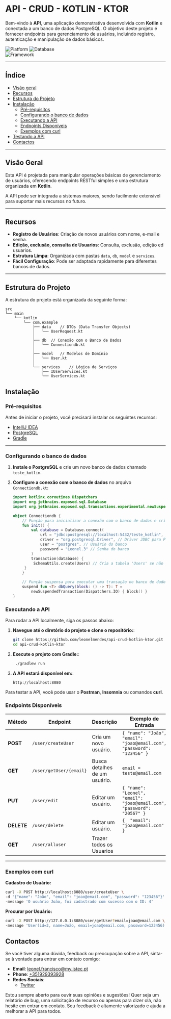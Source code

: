 # API - CRUD - KOTLIN - KTOR

Bem-vindo à **API**, uma aplicação demonstrativa desenvolvida com **Kotlin** e conectada a um banco de dados PostgreSQL. O objetivo deste projeto é fornecer endpoints para gerenciamento de usuários, incluindo registro, autenticação e manipulação de dados básicos.

![Platform](https://img.shields.io/badge/platform-Kotlin-blue.svg)
![Database](https://img.shields.io/badge/database-PostgreSQL-blue.svg)  
![Framework](https://img.shields.io/badge/framework-Ktor-blue.svg)  

---

## **Índice**

- [Visão geral](#visão-geral)
- [Recursos](#recursos)
- [Estrutura do Projeto](#estrutura-do-projeto)
- [Instalação](#instalação)
  - [Pré-requisitos](#pré-requisitos)
  - [Configurando o banco de dados](#configurando-o-banco-de-dados)
  - [Executando a API](#executando-a-api)
  - [Endpoints Disponíveis](#endpoints-disponíveis)
  - [Exemplos com curl](#exemplos-com-curl)
- [Testando a API](#testing-the-api)
- [Contactos](#contactos)

---

## **Visão Geral**

Esta API é projetada para manipular operações básicas de gerenciamento de usuários, oferecendo endpoints RESTful simples e uma estrutura organizada em **Kotlin**.

A API pode ser integrada a sistemas maiores, sendo facilmente extensível para suportar mais recursos no futuro.

---

## **Recursos**

- **Registro de Usuários**: Criação de novos usuários com nome, e-mail e senha.
- **Edição, exclusão, consulta de Usuarios**: Consulta, exclusão, edição ed usuarios.
- **Estrutura Limpa**: Organizada com pastas `data`, `db`, `model` e `services`.
- **Fácil Configuração**: Pode ser adaptada rapidamente para diferentes bancos de dados.

---

## **Estrutura do Projeto**

A estrutura do projeto está organizada da seguinte forma:

```plaintext
src
└── main
    └── kotlin
        └── com.example
            ├── data    // DTOs (Data Transfer Objects)
            │   └── UserRequest.kt
            │
            ├── db  // Conexão com o Banco de Dados
            │   └── Connectiondb.kt
            │
            ├── model   // Modelos de Domínio
            │   └── User.kt
            │
            └── services    // Lógica de Serviços
                ├── IUserServices.kt
                └── UserServices.kt
```
## **Instalação**

### **Pré-requisitos**

Antes de iniciar o projeto, você precisará instalar os seguintes recursos:

- [IntelliJ IDEA](https://www.jetbrains.com/idea/)
- [PostgreSQL](https://www.postgresql.org/download/)
- [Gradle](https://gradle.org/install/)

---

### **Configurando o banco de dados**

1. **Instale o PostgreSQL** e crie um novo banco de dados chamado `teste_kotlin`.

2. **Configure a conexão com o banco de dados** no arquivo `Connectiondb.kt`:

   ```kotlin
   import kotlinx.coroutines.Dispatchers
   import org.jetbrains.exposed.sql.Database
   import org.jetbrains.exposed.sql.transactions.experimental.newSuspendedTransaction

   object Connectiondb {
       // Função para inicializar a conexão com o banco de dados e criar a tabela Users se não existir.
       fun init() {
           val database = Database.connect(
               url = "jdbc:postgresql://localhost:5432/teste_kotlin", // URL do banco de dados
               driver = "org.postgresql.Driver", // Driver JDBC para PostgreSQL
               user = "postgres", // Usuário do banco
               password = "Leonel.3" // Senha do banco
           )
           transaction(database) {
            SchemaUtils.create(Users) // Cria a tabela 'Users' se não existir
        }
       }

       // Função suspensa para executar uma transação no banco de dados de forma assíncrona.
       suspend fun <T> dbQuery(block: () -> T): T =
           newSuspendedTransaction(Dispatchers.IO) { block() }
   }

### Executando a API

Para rodar a API localmente, siga os passos abaixo:

1. **Navegue até o diretório do projeto e clone o repositório:**:
     ```bash
     git clone https://github.com/leonelmendes/api-crud-kotlin-ktor.git
     cd api-crud-kotlin-ktor

2. **Execute o projeto com Gradle:**:
    ```bash
     ./gradlew run

3. **A API estará disponível em:**:
     ```bash
     http://localhost:8080

Para testar a API, você pode usar o **Postman**, **Insomnia** ou comandos **curl**.

### Endpoints Disponíveis

| **Método** | **Endpoint**       | **Descrição**                    | **Exemplo de Entrada**                                                                 |
|------------|--------------------|----------------------------------|--------------------------------------------------------------------------------------|
| **POST**   | `/user/createUser`  | Cria um novo usuário.            | `{ "name": "João", "email": "joao@email.com", "password": "123456" }`                 |
| **GET**    | `/user/getUser/{email}`      | Busca detalhes de um usuário.    | `email = teste@email.com`                                                                             |
| **PUT**    | `/user/edit`  | Editar um usuário.            | `{ "name": "Leonel", "email": "joao@email.com", "password": "20567" }`                 |
| **DELETE**    | `/user/delete`  | Editar um usuário.            | `{  "email": "joao@email.com" }`                 |
| **GET**    | `/user/alluser`  | Trazer todos os Usuarios          |                  |

---

### Exemplos com curl

**Cadastro de Usuário:**
```bash
curl -X POST http://localhost:8080/user/createUser \
-d '{"name": "João", "email": "joao@email.com", "password": "123456"}'
-message 'O usuário João, foi cadastrado com sucesso com o ID: 4'
```
**Procurar por Usuário:**
```bash
curl -X POST http://127.0.0.1:8080/user/getUser?email=joao@email.com \
-message 'User(id=3, name=João, email=joao@email.com, password=123456)'
```

## Contactos

Se você tiver alguma dúvida, feedback ou preocupação sobre a API, sinta-se à vontade para entrar em contato comigo:

- **Email**: [leonel.francisco@my.istec.pt](mailto:leonel.francisco@my.istec.pt)
- **Phone**: [+351929393928](tel:+351929393928)
- **Redes Sociais**:
  - [Twitter](https://x.com/lionelmendes_)

Estou sempre aberto para ouvir suas opiniões e sugestões! Quer seja um relatório de bug, uma solicitação de recurso ou apenas para dizer olá, não hesite em entrar em contato. Seu feedback é altamente valorizado e ajuda a melhorar a API para todos.
